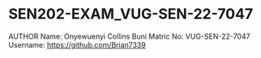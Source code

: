 # SEN202-EXAM_VUG-SEN-22-7047
AUTHOR
Name: Onyewuenyi Collins Buni
Matric No: VUG-SEN-22-7047
Username: https://github.com/Brian7339
